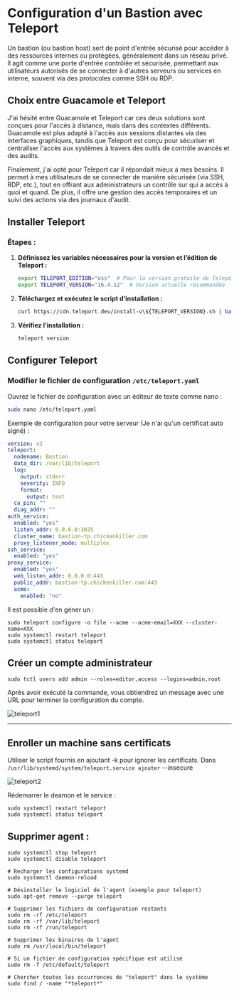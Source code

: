 # Configuration d'un Bastion avec Teleport

Un bastion (ou bastion host) sert de point d'entrée sécurisé pour accéder à des ressources internes ou protégées, généralement dans un réseau privé. Il agit comme une porte d'entrée contrôlée et sécurisée, permettant aux utilisateurs autorisés de se connecter à d'autres serveurs ou services en interne, souvent via des protocoles comme SSH ou RDP.

## Choix entre Guacamole et Teleport

J'ai hésité entre Guacamole et Teleport car ces deux solutions sont conçues pour l'accès à distance, mais dans des contextes différents. Guacamole est plus adapté à l'accès aux sessions distantes via des interfaces graphiques, tandis que Teleport est conçu pour sécuriser et centraliser l'accès aux systèmes à travers des outils de contrôle avancés et des audits.

Finalement, j'ai opté pour Teleport car il répondait mieux à mes besoins. Il permet à mes utilisateurs de se connecter de manière sécurisée (via SSH, RDP, etc.), tout en offrant aux administrateurs un contrôle sur qui a accès à quoi et quand. De plus, il offre une gestion des accès temporaires et un suivi des actions via des journaux d'audit.

## Installer Teleport

### Étapes :

1. **Définissez les variables nécessaires pour la version et l’édition de Teleport :**

    ```bash
    export TELEPORT_EDITION="oss"  # Pour la version gratuite de Teleport (Community Edition)
    export TELEPORT_VERSION="16.4.12"  # Version actuelle recommandée
    ```

2. **Téléchargez et exécutez le script d’installation :**

    ```bash
    curl https://cdn.teleport.dev/install-v\${TELEPORT_VERSION}.sh | bash -s ${TELEPORT_VERSION} ${TELEPORT_EDITION}
    ```

3. **Vérifiez l’installation :**

    ```bash
    teleport version
    ```

## Configurer Teleport

### Modifier le fichier de configuration `/etc/teleport.yaml`

Ouvrez le fichier de configuration avec un éditeur de texte comme nano :

```bash
sudo nano /etc/teleport.yaml
```

Exemple de configuration pour votre serveur (Je n'ai qu'un certificat auto signé) :

```yml
version: v3
teleport:
  nodename: Bastion
  data_dir: /var/lib/teleport
  log:
    output: stderr
    severity: INFO
    format:
      output: text
  ca_pin: ""
  diag_addr: ""
auth_service:
  enabled: "yes"
  listen_addr: 0.0.0.0:3025
  cluster_name: bastion-tp.chickenkiller.com
  proxy_listener_mode: multiplex
ssh_service:
  enabled: "yes"
proxy_service:
  enabled: "yes"
  web_listen_addr: 0.0.0.0:443
  public_addr: bastion-tp.chickenkiller.com:443
  acme:
    enabled: "no"
```

Il est possible d'en géner un : 

```
sudo teleport configure -o file --acme --acme-email=XXX --cluster-name=XXX
sudo systemctl restart teleport
sudo systemctl status teleport
```

## Créer un compte administrateur

```
sudo tctl users add admin --roles=editor,access --logins=admin,root
```

Après avoir exécuté la commande, vous obtiendrez un message avec une URL pour terminer la configuration du compte.

![teleport1](./assets/teleport1)

---

## Enroller un machine sans certificats 

Utiliser le script fournis en ajoutant -k pour ignorer les certificats.
Dans  ```/usr/lib/systemd/system/teleport.service ajouter``` --insecure

![teleport2](./assets/teleport2)

Rédemarrer le deamon et le service : 
```
sudo systemctl restart teleport
sudo systemctl status teleport
```

## Supprimer agent : 

```
sudo systemctl stop teleport
sudo systemctl disable teleport

# Recharger les configurations systemd
sudo systemctl daemon-reload

# Désinstaller le logiciel de l'agent (exemple pour teleport)
sudo apt-get remove --purge teleport

# Supprimer les fichiers de configuration restants
sudo rm -rf /etc/teleport
sudo rm -rf /var/lib/teleport
sudo rm -rf /run/teleport

# Supprimer les binaires de l'agent
sudo rm /usr/local/bin/teleport

# Si un fichier de configuration spécifique est utilisé
sudo rm -f /etc/default/teleport

# Chercher toutes les occurrences de "teleport" dans le système
sudo find / -name "*teleport*"
```
